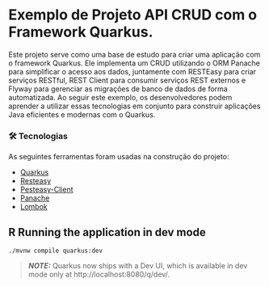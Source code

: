 # Exemplo de Projeto API CRUD com o Framework Quarkus.

Este projeto serve como uma base de estudo para criar uma aplicação com o framework Quarkus. Ele implementa um CRUD utilizando o ORM Panache para simplificar o acesso aos dados, juntamente com RESTEasy para criar serviços RESTful, REST Client para consumir serviços REST externos e Flyway para gerenciar as migrações de banco de dados de forma automatizada. Ao seguir este exemplo, os desenvolvedores podem aprender a utilizar essas tecnologias em conjunto para construir aplicações Java eficientes e modernas com o Quarkus.

### 🛠 Tecnologias

As seguintes ferramentas foram usadas na construção do projeto:

- [Quarkus](https://pt.quarkus.io/)
- [Resteasy](https://pt.quarkus.io/guides/resteasy)
- [Pesteasy-Client](https://quarkus.io/guides/resteasy-client)
- [Panache](https://pt.quarkus.io/guides/hibernate-orm-panache)
- [Lombok](https://projectlombok.org/)


## R Running the application in dev mode

```shell script
./mvnw compile quarkus:dev
```

> **_NOTE:_**  Quarkus now ships with a Dev UI, which is available in dev mode only at http://localhost:8080/q/dev/.

